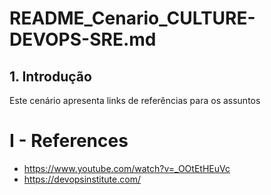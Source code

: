 # README_Cenario_CULTURE-DEVOPS-SRE.md

## 1. Introdução

Este cenário apresenta links de referências para os assuntos 

# I - References

* https://www.youtube.com/watch?v=_OOtEtHEuVc
* https://devopsinstitute.com/